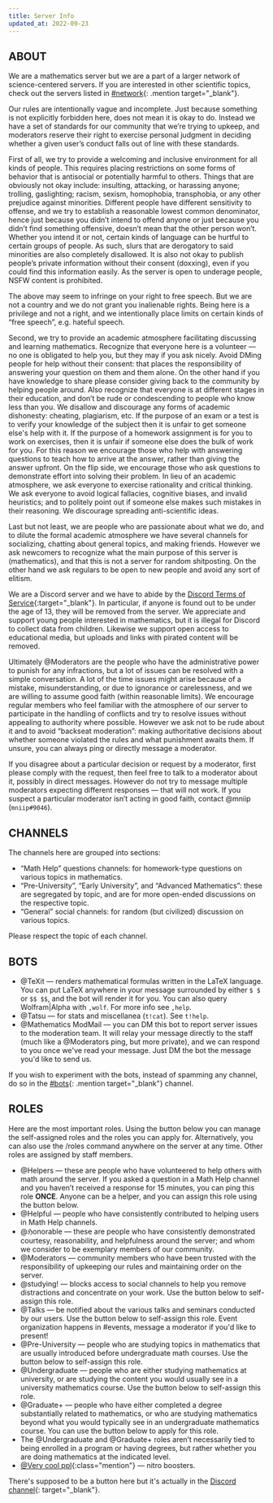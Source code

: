 ```yaml
---
title: Server Info
updated_at: 2022-09-23
---
```


## ABOUT

We are a mathematics server but we are a part of a larger network of science-centered servers. If you are interested in other scientific topics, check out the servers listed in [#network](https://discord.com/channels/268882317391429632/406129911992942593){: .mention target="_blank"}.

Our rules are intentionally vague and incomplete. Just because something is not explicitly forbidden here, does not mean it is okay to do. Instead we have a set of standards for our community that we’re trying to upkeep, and moderators reserve their right to exercise personal judgment in deciding whether a given user’s conduct falls out of line with these standards.

First of all, we try to provide a welcoming and inclusive environment for all kinds of people. This requires placing restrictions on some forms of behavior that is antisocial or potentially harmful to others. Things that are obviously not okay include: insulting, attacking, or harassing anyone; trolling, gaslighting; racism, sexism, homophobia, transphobia, or any other prejudice against minorities. Different people have different sensitivity to offense, and we try to establish a reasonable lowest common denominator, hence just because you didn’t intend to offend anyone or just because you didn’t find something offensive, doesn’t mean that the other person won’t. Whether you intend it or not, certain kinds of language can be hurtful to certain groups of people. As such, slurs that are derogatory to said minorities are also completely disallowed. It is also not okay to publish people’s private information without their consent (doxxing), even if you could find this information easily. As the server is open to underage people, NSFW content is prohibited.

The above may seem to infringe on your right to free speech. But we are not a country and we do not grant you inalienable rights. Being here is a privilege and not a right, and we intentionally place limits on certain kinds of “free speech”, e.g. hateful speech.

Second, we try to provide an academic atmosphere facilitating discussing and learning mathematics. Recognize that everyone here is a volunteer — no one is obligated to help you, but they may if you ask nicely. Avoid DMing people for help without their consent: that places the responsibility of answering your question on them and them alone. On the other hand if you have knowledge to share please consider giving back to the community by helping people around. Also recognize that everyone is at different stages in their education, and don’t be rude or condescending to people who know less than you. We disallow and discourage any forms of academic dishonesty: cheating, plagiarism, etc. If the purpose of an exam or a test is to verify your knowledge of the subject then it is unfair to get someone else's help with it. If the purpose of a homework assignment is for you to work on exercises, then it is unfair if someone else does the bulk of work for you. For this reason we encourage those who help with answering questions to teach how to arrive at the answer, rather than giving the answer upfront. On the flip side, we encourage those who ask questions to demonstrate effort into solving their problem. In lieu of an academic atmosphere, we ask everyone to exercise rationality and critical thinking. We ask everyone to avoid logical fallacies, cognitive biases, and invalid heuristics; and to politely point out if someone else makes such mistakes in their reasoning. We discourage spreading anti-scientific ideas.

Last but not least, we are people who are passionate about what we do, and to dilute the formal academic atmosphere we have several channels for socializing, chatting about general topics, and making friends. However we ask newcomers to recognize what the main purpose of this server is (mathematics), and that this is not a server for random shitposting. On the other hand we ask regulars to be open to new people and avoid any sort of elitism.

We are a Discord server and we have to abide by the [Discord Terms of Service](https://discord.com/terms){:target="_blank"}. In particular, if anyone is found out to be under the age of 13, they will be removed from the server. We appreciate and support young people interested in mathematics, but it is illegal for Discord to collect data from children. Likewise we support open access to educational media, but uploads and links with pirated content will be removed.

Ultimately <a class="mention">@Moderators</a> are the people who have the administrative power to punish for any infractions, but a lot of issues can be resolved with a simple conversation. A lot of the time issues might arise because of a mistake, misunderstanding, or due to ignorance or carelessness, and we are willing to assume good faith (within reasonable limits). We encourage regular members who feel familiar with the atmosphere of our server to participate in the handling of conflicts and try to resolve issues without appealing to authority where possible. However we ask not to be rude about it and to avoid “backseat moderation”: making authoritative decisions about whether someone violated the rules and what punishment awaits them. If unsure, you can always ping or directly message a moderator.

If you disagree about a particular decision or request by a moderator, first please comply with the request, then feel free to talk to a moderator about it, possibly in direct messages. However do not try to message multiple moderators expecting different responses — that will not work. If you suspect a particular moderator isn’t acting in good faith, contact <a class="mention">@mniip</a> (`mniip#9046`).

## CHANNELS

The channels here are grouped into sections:
 - “Math Help” questions channels: for homework-type questions on various topics in mathematics.
 - “Pre-University”, “Early University”, and “Advanced Mathematics”: these are segregated by topic, and are for more open-ended discussions on the respective topic.
 - “General” social channels: for random (but civilized) discussion on various topics.

Please respect the topic of each channel.

## BOTS

 - <a class="mention">@TeXit</a> — renders mathematical formulas written in the LaTeX language. You can put LaTeX anywhere in your message surrounded by either `$ $` or `$$ $$`, and the bot will render it for you. You can also query Wolfram\|Alpha with `,wolf`. For more info see `,help`.
 - <a class="mention">@Tatsu</a> — for stats and miscellanea (`t!cat`). See `t!help`.
 - <a class="mention">@Mathematics ModMail</a> — you can DM this bot to report server issues to the moderation team. It will relay your message directly to the staff (much like a <a class="mention">@Moderators</a> ping, but more private), and we can respond to you once we've read your message. Just DM the bot the message you'd like to send us.

If you wish to experiment with the bots, instead of spamming any channel, do so in the [#bots](https://discord.com/channels/268882317391429632/488104216678760469){: .mention target="_blank"} channel.

## ROLES
Here are the most important roles. Using the button below you can manage the self-assigned roles and the roles you can apply for. Alternatively, you can also use the <a class="mention">/roles</a> command anywhere on the server at any time. Other roles are assigned by staff members.

 - <a class="mention">@Helpers</a> — these are people who have volunteered to help others with math around the server. If you asked a question in a Math Help channel and you haven’t received a response for 15 minutes, you can ping this role **ONCE**. Anyone can be a helper, and you can assign this role using the button below.
 - <a class="mention">@Helpful</a> — people who have consistently contributed to helping users in Math Help channels.
 - <a class="mention">@ℌonorable</a> — these are people who have consistently demonstrated courtesy, reasonability, and helpfulness around the server; and whom we consider to be exemplary members of our community.
 - <a class="mention">@Moderators</a> — community members who have been trusted with the responsibility of upkeeping our rules and maintaining order on the server.
 - <a class="mention">@studying!</a> — blocks access to social channels to help you remove distractions and concentrate on your work. Use the button below to self-assign this role.
 - <a class="mention">@Talks</a> — be notified about the various talks and seminars conducted by our users. Use the button below to self-assign this role. Event organization happens in #events, message a moderator if you'd like to present!
 - <a class="mention">@Pre-University</a> — people who are studying topics in mathematics that are usually introduced before undergraduate math courses. Use the button below to self-assign this role.
 - <a class="mention">@Undergraduate</a> — people who are either studying mathematics at university, or are studying the content you would usually see in a university mathematics course. Use the button below to self-assign this role.
 - <a class="mention">@Graduate+</a> — people who have either completed a degree substantially related to mathematics, or who are studying mathematics beyond what you would typically see in an undergraduate mathematics course. You can use the button below to apply for this role.
 - The <a class="mention">@Undergraduate</a> and <a class="mention">@Graduate+</a> roles aren’t necessarily tied to being enrolled in a program or having degrees, but rather whether you are doing mathematics at the indicated level.
 - [@Very cool ppl](#){:class="mention"} — nitro boosters.

There's supposed to be a button here but it's actually in the [Discord channel](https://discord.com/channels/268882317391429632/525440994242461702/987801227414880296){: target="_blank"}.
